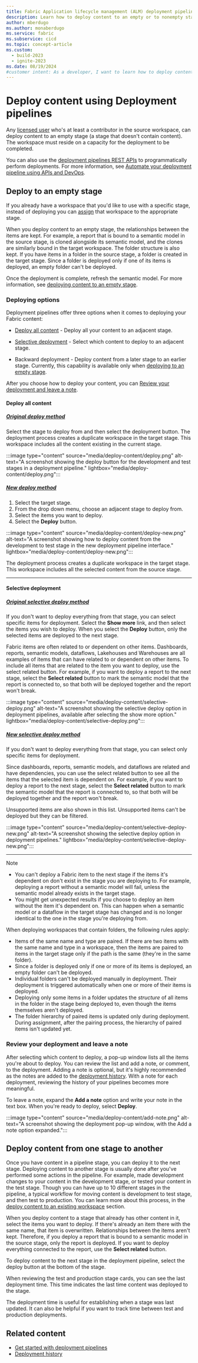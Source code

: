 ```yaml
---
title: Fabric Application lifecycle management (ALM) deployment pipelines deploy content
description: Learn how to deploy content to an empty or to nonempty stage using the Fabric Application lifecycle management (ALM) deployment pipeline tool.
author: mberdugo
ms.author: monaberdugo
ms.service: fabric
ms.subservice: cicd
ms.topic: concept-article
ms.custom:
  - build-2023
  - ignite-2023
ms.date: 08/19/2024
#customer intent: As a developer, I want to learn how to deploy content to an empty or nonempty stage using the Fabric Application lifecycle management (ALM) deployment pipeline tool so that I can manage my content lifecycle.
---
```


# Deploy content using Deployment pipelines

Any [licensed user](../../enterprise/licenses.md) who's at least a contributor in the source workspace, can deploy content to an empty stage (a stage that doesn't contain content). The workspace must reside on a capacity for the deployment to be completed.

You can also use the [deployment pipelines REST APIs](/rest/api/power-bi/pipelines) to programmatically perform deployments. For more information, see [Automate your deployment pipeline using APIs and DevOps](pipeline-automation.md).

## Deploy to an empty stage

If you already have a workspace that you'd like to use with a specific stage, instead of deploying you can [assign](assign-pipeline.md) that workspace to the appropriate stage.

When you deploy content to an empty stage, the relationships between the items are kept. For example, a report that is bound to a semantic model in the source stage, is cloned alongside its semantic model, and the clones are similarly bound in the target workspace. The folder structure is also kept. If you have items in a folder in the source stage, a folder is created in the target stage. Since a folder is deployed only if one of its items is deployed, an empty folder can't be deployed.

Once the deployment is complete, refresh the semantic model. For more information, see [deploying content to an empty stage](understand-the-deployment-process.md#assign-content-to-an-empty-stage).

### Deploying options

Deployment pipelines offer three options when it comes to deploying your Fabric content:

* [Deploy all content](#deploy-all-content) - Deploy all your content to an adjacent stage.

* [Selective deployment](#selective-deployment) - Select which content to deploy to an adjacent stage.

* Backward deployment - Deploy content from a later stage to an earlier stage. Currently, this capability is available only when [deploying to an empty stage](./understand-the-deployment-process.md#assign-content-to-an-empty-stage).

After you choose how to deploy your content, you can [Review your deployment and leave a note](#review-your-deployment-and-leave-a-note).

#### Deploy all content

##### [Original deploy method](#tab/old)

Select the stage to deploy from and then select the deployment button. The deployment process creates a duplicate workspace in the target stage. This workspace includes all the content existing in the current stage.

:::image type="content" source="media/deploy-content/deploy.png" alt-text="A screenshot showing the deploy button for the development and test stages in a deployment pipeline." lightbox="media/deploy-content/deploy.png":::

##### [New deploy method](#tab/new)

1. Select the target stage.
1. From the drop down menu, choose an adjacent stage to deploy from.
1. Select the items you want to deploy.
1. Select the **Deploy** button. 

:::image type="content" source="media/deploy-content/deploy-new.png" alt-text="A screenshot showing how to deploy content from the development to test stage in the new deployment pipeline interface." lightbox="media/deploy-content/deploy-new.png":::

The deployment process creates a duplicate workspace in the target stage. This workspace includes all the selected content from the source stage.

---

#### Selective deployment

##### [Original selective deploy method](#tab/old)

If you don't want to deploy everything from that stage, you can select specific items for deployment. Select the **Show more** link, and then select the items you wish to deploy. When you select the **Deploy** button, only the selected items are deployed to the next stage.

Fabric items are often related to or dependent on other items. Dashboards, reports, semantic models, dataflows, Lakehouses and Warehouses are all examples of items that can have related to or dependent on other items. To include all items that are related to the item you want to deploy, use the select related button. For example, if you want to deploy a report to the next stage, select the **Select related** button to mark the semantic model that the report is connected to, so that both will be deployed together and the report won't break.

:::image type="content" source="media/deploy-content/selective-deploy.png" alt-text="A screenshot showing the selective deploy option in deployment pipelines, available after selecting the show more option." lightbox="media/deploy-content/selective-deploy.png":::

##### [New selective deploy method](#tab/new)

If you don't want to deploy everything from that stage, you can select only specific items for deployment.

Since dashboards, reports, semantic models, and dataflows are related and have dependencies, you can use the select related button to see all the items that the selected item is dependent on. For example, if you want to deploy a report to the next stage, select the **Select related** button to mark the semantic model that the report is connected to, so that both will be deployed together and the report won't break.

Unsupported items are also shown in this list. Unsupported items can't be deployed but they can be filtered.

:::image type="content" source="media/deploy-content/selective-deploy-new.png" alt-text="A screenshot showing the selective deploy option in deployment pipelines." lightbox="media/deploy-content/selective-deploy-new.png":::

---

>[!NOTE]
>
> * You can't deploy a Fabric item to the next stage if the items it's dependent on don't exist in the stage you are deploying to. For example, deploying a report without a semantic model will fail, unless the semantic model already exists in the target stage.
> * You might get unexpected results if you choose to deploy an item without the item it's dependent on. This can happen when a semantic model or a dataflow in the target stage has changed and is no longer identical to the one in the stage you're deploying from.

When deploying workspaces that contain folders, the following rules apply:

* Items of the same name and type are paired. If there are two items with the same name and type in a workspace, then the items are paired to items in the target stage only if the path is the same (they're in the same folder).
* Since a folder is deployed only if one or more of its items is deployed, an empty folder can't be deployed.
* Individual folders can't be deployed manually in deployment. Their deployment is triggered automatically when one or more of their items is deployed.
* Deploying only some items in a folder updates the *structure* of all items in the folder in the stage being deployed to, even though the items themselves aren't deployed.
* The folder hierarchy of paired items is updated only during deployment. During assignment, after the pairing process, the hierarchy of paired items isn't updated yet.

### Review your deployment and leave a note

After selecting which content to deploy, a pop-up window lists all the items you're about to deploy. You can review the list and add a note, or comment, to the deployment. Adding a note is optional, but it's highly recommended as the notes are added to the [deployment history](deployment-history.md). With a note for each deployment, reviewing the history of your pipelines becomes more meaningful.

To leave a note, expand the **Add a note** option and write your note in the text box. When you're ready to deploy, select **Deploy**.

:::image type="content" source="media/deploy-content/add-note.png" alt-text="A screenshot showing the deployment pop-up window, with the Add a note option expanded.":::

## Deploy content from one stage to another

Once you have content in a pipeline stage, you can deploy it to the next stage. Deploying content to another stage is usually done after you've performed some actions in the pipeline. For example, made development changes to your content in the development stage, or tested your content in the test stage. Though you can have up to 10 different stages in the pipeline, a typical workflow for moving content is development to test stage, and then test to production. You can learn more about this process, in the [deploy content to an existing workspace](understand-the-deployment-process.md#deploy-content-to-an-existing-workspace) section.

When you deploy content to a stage that already has other content in it, select the items you want to deploy. If there's already an item there with the same name, that item is overwritten. Relationships between the items aren't kept. Therefore, if you deploy a report that is bound to a semantic model in the source stage, only the report is deployed. If you want to deploy everything connected to the report, use the **Select related** button.

To deploy content to the next stage in the deployment pipeline, select the deploy button at the bottom of the stage.

When reviewing the test and production stage cards, you can see the last deployment time. This time indicates the last time content was deployed to the stage.

The deployment time is useful for establishing when a stage was last updated. It can also be helpful if you want to track time between test and production deployments.

## Related content

* [Get started with deployment pipelines](get-started-with-deployment-pipelines.md)
* [Deployment history](deployment-history.md)
